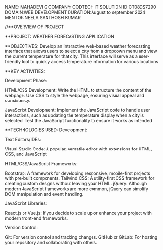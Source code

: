 NAME: MAHADEVI G
COMPANY: CODTECH IT SOLUTION
ID:CT08DS7290
DOMAIN:WEB DEVELOPMENT
DURATION:August to september 2024
MENTOR:NEELA SANTHOSH KUMAR

//**OVERVIEW OF PROJECT

**PROJECT: WEATHER FORECASTING APPLICATION

**OBJECTIVES:
Develop an interactive web-based weather forecasting interface that allows users to select a city from a dropdown menu and view the current temperature for that city. This interface will serve as a user-friendly tool to quickly access temperature information for various locations

**KEY ACTIVITIES:

Development Phase:

  HTML/CSS Development:
     Write the HTML to structure the content of the webpage.
     Use CSS to style the webpage, ensuring visual appeal and consistency.
     
  JavaScript Development:
     Implement the JavaScript code to handle user interactions, such as updating the temperature display when a city is selected.
     Test the JavaScript functionality to ensure it works as intended
     
**TECHNOLOGIES USED:
   Development:
      
   Text Editors/IDEs:

  Visual Studio Code: A popular, versatile editor with extensions for HTML, CSS, and JavaScript.

  HTML/CSS/JavaScript Frameworks:

  Bootstrap: A framework for developing responsive, mobile-first projects with pre-built components.
  Tailwind CSS: A utility-first CSS framework for creating custom designs without leaving your HTML.
  jQuery: Although modern JavaScript frameworks are more common, jQuery can simplify DOM manipulation and event handling.

  
  JavaScript Libraries:
 
  React.js or Vue.js: If you decide to scale up or enhance your project with modern front-end frameworks.

  
 Version Control:

  Git: For version control and tracking changes.
  GitHub or GitLab: For hosting your repository and collaborating with others.

     
